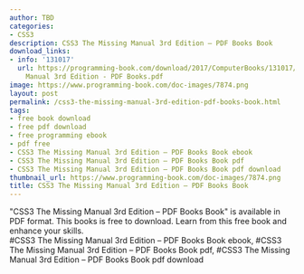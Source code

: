 ```yaml
---
author: TBD
categories:
- CSS3
description: CSS3 The Missing Manual 3rd Edition – PDF Books Book
download_links:
- info: '131017'
  url: https://programming-book.com/download/2017/ComputerBooks/131017/CSS3 The Missing
    Manual 3rd Edition - PDF Books.pdf
image: https://www.programming-book.com/doc-images/7874.png
layout: post
permalink: /css3-the-missing-manual-3rd-edition-pdf-books-book.html
tags:
- free book download
- free pdf download
- free programming ebook
- pdf free
- CSS3 The Missing Manual 3rd Edition – PDF Books Book ebook
- CSS3 The Missing Manual 3rd Edition – PDF Books Book pdf
- CSS3 The Missing Manual 3rd Edition – PDF Books Book pdf download
thumbnail_url: https://www.programming-book.com/doc-images/7874.png
title: CSS3 The Missing Manual 3rd Edition – PDF Books Book
---
```


 
<div class="item-desc text-justify">
  "CSS3 The Missing Manual 3rd Edition – PDF Books Book" is available in PDF format. This books is free to download. Learn from this free book and enhance your skills.
  <br>
  #CSS3 The Missing Manual 3rd Edition – PDF Books Book ebook, #CSS3 The Missing Manual 3rd Edition – PDF Books Book pdf, #CSS3 The Missing Manual 3rd Edition – PDF Books Book pdf download
</div>